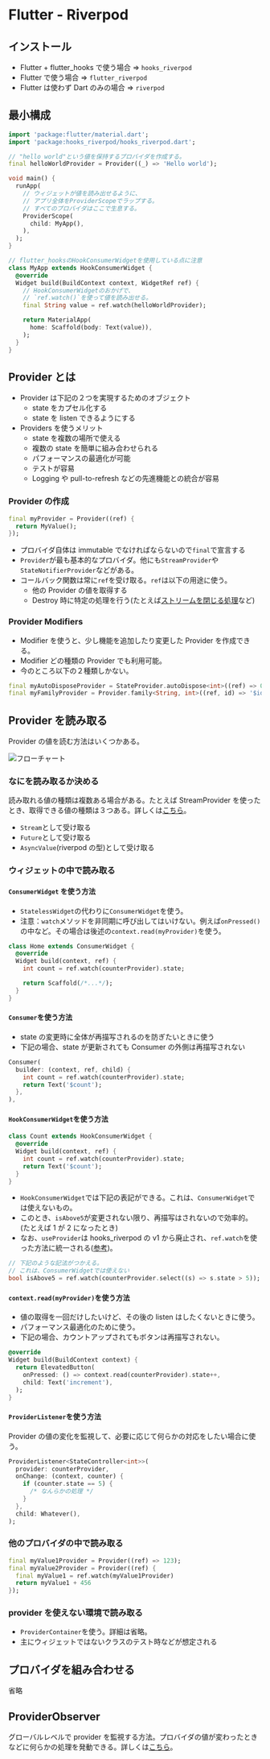 # Flutter - Riverpod

## インストール

- Flutter + flutter_hooks で使う場合 => `hooks_riverpod`
- Flutter で使う場合 => `flutter_riverpod`
- Flutter は使わず Dart のみの場合 => `riverpod`

## 最小構成

```dart
import 'package:flutter/material.dart';
import 'package:hooks_riverpod/hooks_riverpod.dart';

// "hello world"という値を保持するプロバイダを作成する。
final helloWorldProvider = Provider((_) => 'Hello world');

void main() {
  runApp(
    // ウィジェットが値を読み出せるように、
    // アプリ全体をProviderScopeでラップする。
    // すべてのプロバイダはここで生息する。
    ProviderScope(
      child: MyApp(),
    ),
  );
}

// flutter_hooksのHookConsumerWidgetを使用している点に注意
class MyApp extends HookConsumerWidget {
  @override
  Widget build(BuildContext context, WidgetRef ref) {
    // HookConsumerWidgetのおかげで、
    // `ref.watch()`を使って値を読み出せる。
    final String value = ref.watch(helloWorldProvider);

    return MaterialApp(
      home: Scaffold(body: Text(value)),
    );
  }
}
```

## Provider とは

- Provider は下記の２つを実現するためのオブジェクト
  - state をカプセル化する
  - state を listen できるようにする
- Providers を使うメリット
  - state を複数の場所で使える
  - 複数の state を簡単に組み合わせられる
  - パフォーマンスの最適化が可能
  - テストが容易
  - Logging や pull-to-refresh などの先進機能との統合が容易

### Provider の作成

```dart
final myProvider = Provider((ref) {
  return MyValue();
});
```

- プロバイダ自体は immutable でなければならないので`final`で宣言する
- `Provider`が最も基本的なプロバイダ。他にも`StreamProvider`や`StateNotifierProvider`などがある。
- コールバック関数は常に`ref`を受け取る。`ref`は以下の用途に使う。
  - 他の Provider の値を取得する
  - Destroy 時に特定の処理を行う(たとえば[ストリームを閉じる処理](https://riverpod.dev/docs/concepts/providers#performing-actions-before-the-state-destruction)など)

### Provider Modifiers

- Modifier を使うと、少し機能を追加したり変更した Provider を作成できる。
- Modifier どの種類の Provider でも利用可能。
- 今のところ以下の２種類しかない。

```dart
final myAutoDisposeProvider = StateProvider.autoDispose<int>((ref) => 0);
final myFamilyProvider = Provider.family<String, int>((ref, id) => '$id');
```

## Provider を読み取る

Provider の値を読む方法はいくつかある。

![フローチャート](https://res.cloudinary.com/ds0prnqhx/image/upload/v1628838794/markdown/20210813161312.jpg)

### なにを読み取るか決める

読み取れる値の種類は複数ある場合がある。たとえば StreamProvider を使ったとき、取得できる値の種類は３つある。詳しくは[こちら](https://riverpod.dev/docs/concepts/reading#deciding-what-to-read)。

- `Stream`として受け取る
- `Future`として受け取る
- `AsyncValue`(riverpod の型)として受け取る

### ウィジェットの中で読み取る

#### `ConsumerWidget` を使う方法

- `StatelessWidget`の代わりに`ConsumerWidget`を使う。
- 注意：`watch`メソッドを非同期に呼び出してはいけない。例えば`onPressed()`の中など。その場合は後述の`context.read(myProvider)`を使う。

```dart
class Home extends ConsumerWidget {
  @override
  Widget build(context, ref) {
    int count = ref.watch(counterProvider).state;

    return Scaffold(/*...*/);
  }
}
```

#### `Consumer`を使う方法

- state の変更時に全体が再描写されるのを防ぎたいときに使う
- 下記の場合、state が更新されても Consumer の外側は再描写されない

```dart
Consumer(
  builder: (context, ref, child) {
    int count = ref.watch(counterProvider).state;
    return Text('$count');
  },
),
```

#### `HookConsumerWidget`を使う方法

```dart
class Count extends HookConsumerWidget {
  @override
  Widget build(context, ref) {
    int count = ref.watch(counterProvider).state;
    return Text('$count');
  }
}
```

- `HookConsumerWidget`では下記の表記ができる。これは、`ConsumerWidget`では使えないもの。
- このとき、`isAbove5`が変更されない限り、再描写はされないので効率的。(たとえば 1 が 2 になったとき)
- なお、`useProvider`は hooks_riverpod の v1 から廃止され、`ref.watch`を使った方法に統一される([参考](https://zenn.dev/riscait/books/flutter-riverpod-practical-introduction/viewer/migrate-to-v1#useprovider-%E3%81%8C%E5%89%8A%E9%99%A4))。

```dart
// 下記のような記法がつかえる。
// これは、ConsumerWidgetでは使えない
bool isAbove5 = ref.watch(counterProvider.select((s) => s.state > 5));
```

#### `context.read(myProvider)`を使う方法

- 値の取得を一回だけしたいけど、その後の listen はしたくないときに使う。
- パフォーマンス最適化のために使う。
- 下記の場合、カウントアップされてもボタンは再描写されない。

```dart
@override
Widget build(BuildContext context) {
  return ElevatedButton(
    onPressed: () => context.read(counterProvider).state++,
    child: Text('increment'),
  );
}
```

#### `ProviderListener`を使う方法

Provider の値の変化を監視して、必要に応じて何らかの対応をしたい場合に使う。

```dart
ProviderListener<StateController<int>>(
  provider: counterProvider,
  onChange: (context, counter) {
    if (counter.state == 5) {
      /* なんらかの処理 */
    }
  },
  child: Whatever(),
);
```

### 他のプロバイダの中で読み取る

```dart
final myValue1Provider = Provider((ref) => 123);
final myValue2Provider = Provider((ref) {
  final myValue1 = ref.watch(myValue1Provider)
  return myValue1 + 456
});
```

### provider を使えない環境で読み取る

- `ProviderContainer`を使う。詳細は省略。
- 主にウィジェットではないクラスのテスト時などが想定される

## プロバイダを組み合わせる

省略

## ProviderObserver

グローバルレベルで provider を監視する方法。プロバイダの値が変わったときなどに何らかの処理を発動できる。詳しくは[こちら](https://riverpod.dev/docs/concepts/provider_observer)。
